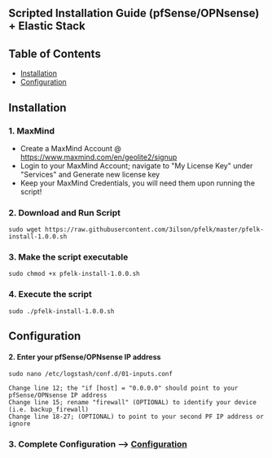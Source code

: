 ## Scripted Installation Guide (pfSense/OPNsense) + Elastic Stack 

## Table of Contents
- [Installation](#installation)
- [Configuration](#configuration)

## Installation

### 1. MaxMind
- Create a MaxMind Account @ https://www.maxmind.com/en/geolite2/signup
- Login to your MaxMind Account; navigate to "My License Key" under "Services" and Generate new license key
- Keep your MaxMind Credentials, you will need them upon running the script!

### 2. Download and Run Script
```
sudo wget https://raw.githubusercontent.com/3ilson/pfelk/master/pfelk-install-1.0.0.sh
```
### 3. Make the script executable 
```
sudo chmod +x pfelk-install-1.0.0.sh
```
### 4. Execute the script 
```
sudo ./pfelk-install-1.0.0.sh
```

## Configuration 

#### 2. Enter your pfSense/OPNsense IP address 
`sudo nano /etc/logstash/conf.d/01-inputs.conf`
```
Change line 12; the "if [host] = "0.0.0.0" should point to your pfSense/OPNsense IP address
Change line 15; rename "firewall" (OPTIONAL) to identify your device (i.e. backup_firewall)
Change line 18-27; (OPTIONAL) to point to your second PF IP address or ignore
```

### 3. Complete Configuration --> [Configuration](configuration.md)
